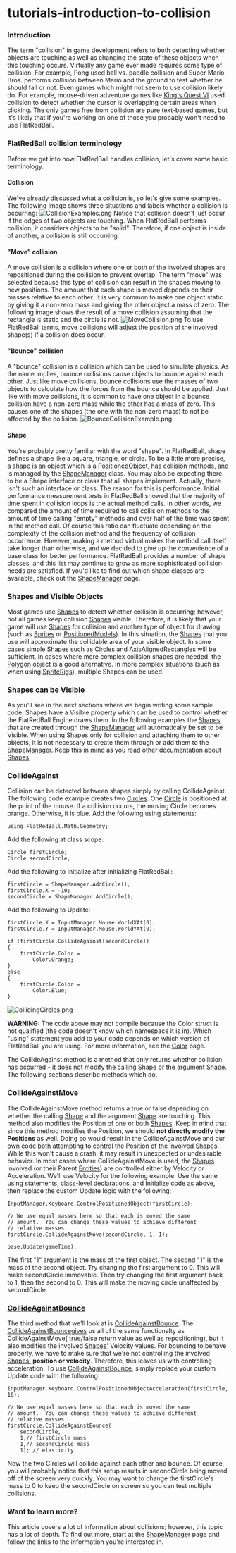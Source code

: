# tutorials-introduction-to-collision

### Introduction

The term "collision" in game development refers to both detecting whether objects are touching as well as changing the state of these objects when this touching occurs. Virtually any game ever made requires some type of collision. For example, Pong used ball vs. paddle collision and Super Mario Bros. performs collision between Mario and the ground to test whether he should fall or not. Even games which might not seem to use collision likely do. For example, mouse-driven adventure games like [King's Quest VI](http://en.wikipedia.org/wiki/Search?search=King%27s%20Quest%20VI%3A%20Heir%20Today%2C%20Gone%20Tomorrow) used collision to detect whether the cursor is overlapping certain areas when clicking. The only games free from collision are pure text-based games, but it's likely that if you're working on one of those you probably won't need to use FlatRedBall.

### FlatRedBall collision terminology

Before we get into how FlatRedBall handles collision, let's cover some basic terminology.

#### Collision

We've already discussed what a collision is, so let's give some examples. The following image shows three situations and labels whether a collision is occurring: ![CollisionExamples.png](../../../media/migrated\_media-CollisionExamples.png) Notice that collision doesn't just occur if the edges of two objects are touching. When FlatRedBall performs collision, it considers objects to be "solid". Therefore, if one object is inside of another, a collision is still occurring.

#### "Move" collision

A move collision is a collision where one or both of the involved shapes are repositioned during the collision to prevent overlap. The term "move" was selected because this type of collision can result in the shapes moving to new positions. The amount that each shape is moved depends on their masses relative to each other. It is very common to make one object static by giving it a non-zero mass and giving the other object a mass of zero. The following image shows the result of a move collision assuming that the rectangle is static and the circle is not. ![MoveCollision.png](../../../media/migrated\_media-MoveCollision.png) To use FlatRedBall terms, move collisions will adjust the position of the involved shape(s) if a collision does occur.

#### "Bounce" collision

A "bounce" collision is a collision which can be used to simulate physics. As the name implies, bounce collisions cause objects to bounce against each other. Just like move collisions, bounce collisions use the masses of two objects to calculate how the forces from the bounce should be applied. Just like with move collisions, it is common to have one object in a bounce collision have a non-zero mass while the other has a mass of zero. This causes one of the shapes (the one with the non-zero mass) to not be affected by the collision. ![BounceCollisionExample.png](../../../media/migrated\_media-BounceCollisionExample.png)

#### Shape

You're probably pretty familiar with the word "shape". In FlatRedBall, shape defines a shape like a square, triangle, or circle. To be a little more precise, a shape is an object which is a [PositionedObject](../../../frb/docs/index.php), has collision methods, and is managed by the [ShapeManager](../../../frb/docs/index.php) class. You may also be expecting there to be a Shape interface or class that all shapes implement. Actually, there isn't such an interface or class. The reason for this is performance. Initial performance measurement tests in FlatRedBall showed that the majority of time spent in collision loops is the actual method calls. In other words, we compared the amount of time required to call collision methods to the amount of time calling "empty" methods and over half of the time was spent in the method call. Of course this ratio can fluctuate depending on the complexity of the collision method and the frequency of collision occurrence. However, making a method virtual makes the method call itself take longer than otherwise, and we decided to give up the convenience of a base class for better performance. FlatRedBall provides a number of shape classes, and this list may continue to grow as more sophisticated collision needs are satisfied. If you'd like to find out which shape classes are available, check out the [ShapeManager](../../../frb/docs/index.php) page.

### Shapes and Visible Objects

Most games use [Shapes](../../../frb/docs/index.php) to detect whether collision is occurring; however, not all games keep collision [Shapes](../../../frb/docs/index.php) visible. Therefore, it is likely that your game will use [Shapes](../../../frb/docs/index.php) for collision and another type of object for drawing (such as [Sprites](../../../frb/docs/index.php) or [PositionedModels](../../../frb/docs/index.php)). In this situation, the [Shapes](../../../frb/docs/index.php) that you use will approximate the collidable area of your visible object. In some cases simple [Shapes](../../../frb/docs/index.php) such as [Circles](../../../frb/docs/index.php) and [AxisAlignedRectangles](../../../frb/docs/index.php) will be sufficient. In cases where more complex collision shapes are needed, the [Polygon](../../../frb/docs/index.php) object is a good alternative. In more complex situations (such as when using [SpriteRigs](../../../frb/docs/index.php)), multiple Shapes can be used.

### Shapes can be Visible

As you'll see in the next sections where we begin writing some sample code, Shapes have a Visible property which can be used to control whether the FlatRedBall Engine draws them. In the following examples the [Shapes](../../../frb/docs/index.php) that are created through the [ShapeManager](../../../frb/docs/index.php) will automatically be set to be Visible. When using Shapes only for collision and attaching them to other objects, it is not necessary to create them through or add them to the [ShapeManager](../../../frb/docs/index.php). Keep this in mind as you read other documentation about [Shapes](../../../frb/docs/index.php).

### CollideAgainst

Collision can be detected between shapes simply by calling CollideAgainst. The following code example creates two [Circles](../../../frb/docs/index.php). One [Circle](../../../frb/docs/index.php) is positioned at the point of the mouse. If a collision occurs, the moving Circle becomes orange. Otherwise, it is blue. Add the following using statements:

```
using FlatRedBall.Math.Geometry;
```

Add the following at class scope:

```
Circle firstCircle;
Circle secondCircle;
```

Add the following to Initialize after initializing FlatRedBall:

```
firstCircle = ShapeManager.AddCircle();
firstCircle.X = -10;
secondCircle = ShapeManager.AddCircle();
```

Add the following to Update:

```
firstCircle.X = InputManager.Mouse.WorldXAt(0);
firstCircle.Y = InputManager.Mouse.WorldYAt(0);

if (firstCircle.CollideAgainst(secondCircle))
{
    firstCircle.Color =
        Color.Orange;
}
else
{
    firstCircle.Color =
        Color.Blue;
}
```

![CollidingCircles.png](../../../media/migrated\_media-CollidingCircles.png)

**WARNING:** The code above may not compile because the Color struct is not qualified (the code doesn't know which namespace it is in). Which "using" statement you add to your code depends on which version of FlatRedBall you are using. For more information, see the [Color](../../../frb/docs/index.php) page.

The CollideAgainst method is a method that only returns whether collision has occurred - it does not modify the calling [Shape](../../../frb/docs/index.php) or the argument [Shape](../../../frb/docs/index.php). The following sections describe methods which do.

### CollideAgainstMove

The CollideAgainstMove method returns a true or false depending on whether the calling [Shape](../../../frb/docs/index.php) and the argument [Shape](../../../frb/docs/index.php) are touching. This method also modifies the Position of one or both [Shapes](../../../frb/docs/index.php). Keep in mind that since this method modifies the Position, we should **not directly modify the Positions** as well. Doing so would result in the CollideAgainstMove and our own code both attempting to control the Position of the involved [Shapes](../../../frb/docs/index.php). While this won't cause a crash, it may result in unexpected or undesirable behavior. In most cases where CollideAgainstMove is used, the [Shapes](../../../frb/docs/index.php) involved (or their Parent [Entities](../../../frb/docs/index.php)) are controlled either by Velocity or Acceleration. We'll use Velocity for the following example: Use the same using statements, class-level declarations, and Initialize code as above, then replace the custom Update logic with the following:

```
InputManager.Keyboard.ControlPositionedObject(firstCircle);

// We use equal masses here so that each is moved the same
// amount.  You can change these values to achieve different
// relative masses.
firstCircle.CollideAgainstMove(secondCircle, 1, 1);

base.Update(gameTime);
```

The first "1" argument is the mass of the first object. The second "1" is the mass of the second object. Try changing the first argument to 0. This will make secondCircle immovable. Then try changing the first argument back to 1, then the second to 0. This will make the moving circle unaffected by secondCircle.

### [CollideAgainstBounce](../../../frb/docs/index.php)

The third method that we'll look at is [CollideAgainstBounce](../../../frb/docs/index.php). The [CollideAgainstBouncegives](../../../frb/docs/index.php) us all of the same functionalty as CollideAgainstMove( true/false return value as well as repositioning), but it also modifies the involved [Shapes'](../../../frb/docs/index.php) Velocity values. For bouncing to behave properly, we have to make sure that we're not controlling the involved [Shapes'](../../../frb/docs/index.php) **position or velocity**. Therefore, this leaves us with controlling acceleration. To use [CollideAgainstBounce](../../../frb/docs/index.php), simply replace your custom Update code with the following:

```
InputManager.Keyboard.ControlPositionedObjectAcceleration(firstCircle, 10);

// We use equal masses here so that each is moved the same
// amount.  You can change these values to achieve different
// relative masses.
firstCircle.CollideAgainstBounce(
    secondCircle,
    1,// firstCircle mass
    1,// secondCircle mass
    1); // elasticity
```

Now the two Circles will collide against each other and bounce. Of course, you will probably notice that this setup results in secondCircle being moved off of the screen very quickly. You may want to change the firstCircle's mass to 0 to keep the secondCircle on screen so you can test multiple collisions.

### Want to learn more?

This article covers a lot of information about collisions; however, this topic has a lot of depth. To find out more, start at the [ShapeManager](../../../frb/docs/index.php) page and follow the links to the information you're interested in.
